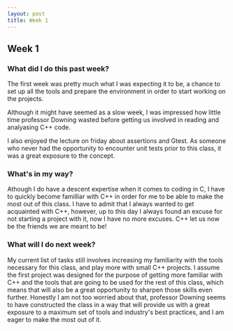 ```yaml
---
layout: post
title: Week 1
---
```


## Week 1

### What did I do this past week?
The first week was pretty much what I was expecting it to be, a chance to set up all the tools and prepare the environment in order to start working on the projects.  

Although it might have seemed as a slow week, I was impressed how little time professor Downing wasted before getting us involved in reading and analyasing C++ code. 

I also enjoyed the lecture on friday about assertions and Gtest. As someone who never had the opportunity to encounter unit tests prior to this class, it was a great exposure to the concept.

### What's in my way?

Athough I do have a descent expertise when it comes to coding in C, I have to quickly become familliar with C++ in order for me to be able to make the most out of this class. I have to admit that I always wanted to get acquainted with C++, however, up to this day I always found an excuse for not starting a project with it, now I have no more excuses. C++ let us now be the friends we are meant to be! 

### What will I do next week? 

My current list of tasks still involves increasing my familiarity with the tools necessary for this class, and play more with small C++ projects. I assume the first project was designed for the purpose of getting more familiar with C++ and the tools that are going to be used for the rest of this class, which means that will also be a great opportunity to sharpen those skills even further. Honestly I am not too worried about that, professor Downing seems to have constructed the class in a way that will provide us with a great exposure to a maximum set of tools and industry's best practices, and I am eager to make the most out of it.